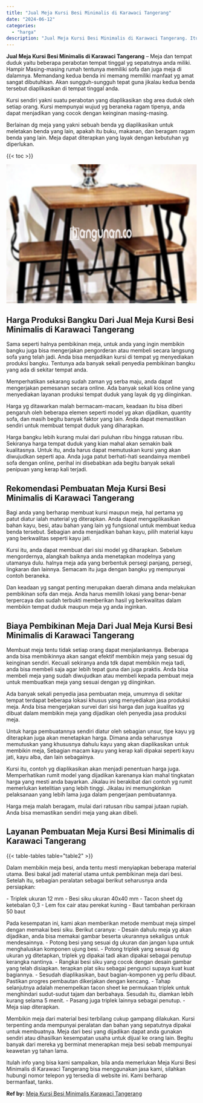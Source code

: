 ```yaml
---
title: "Jual Meja Kursi Besi Minimalis di Karawaci Tangerang"
date: "2024-06-12"
categories: 
  - "harga"
description: "Jual Meja Kursi Besi Minimalis di Karawaci Tangerang. Itulah info yang bisa kami sampaikan, bila anda memerlukan Meja Kursi Besi Minimalis di Karawaci Tanger..."
---
```


**Jual Meja Kursi Besi Minimalis di Karawaci Tangerang** – Meja dan tempat duduk yaitu beberapa perabotan tempat tinggal yg sepatutnya anda miliki. Hampir Masing-masing rumah tentunya memiliki sofa dan juga meja di dalamnya. Memandang kedua benda ini memang memiliki manfaat yg amat sangat dibutuhkan. Akan sungguh-sungguh tepat guna jikalau kedua benda tersebut diaplikasikan di tempat tinggal anda.

Kursi sendiri yakni suatu perabotan yang diaplikasikan sbg area duduk oleh setiap orang. Kursi mempunyai wujud yg beraneka ragam tipenya, anda dapat menjadikan yang cocok dengan keinginan masing-masing.

Berlainan dg meja yang yakni sebuah benda yg diaplikasikan untuk meletakan benda yang lain, apakah itu buku, makanan, dan beragam ragam benda yang lain. Meja dapat diterapkan yang layak dengan kebutuhan yg diperlukan.

{{< toc >}}

![Jual Meja Kursi Besi Minimalis di Karawaci Tangerang](/images/jual-meja-besi-murah07.png)

## Harga Produksi Bangku Dari Jual Meja Kursi Besi Minimalis di Karawaci Tangerang

Sama seperti halnya pembikinan meja, untuk anda yang ingin membikin bangku juga bisa mengerjakan pengorderan atau membeli secara langsung sofa yang telah jadi. Anda bisa menjadikan kursi di tempat yg menyediakan produksi bangku. Tentunya ada banyak sekali penyedia pembikinan bangku yang ada di sekitar tempat anda.

Memperhatikan sekarang sudah zaman yg serba maju, anda dapat mengerjakan pemesanan secara online. Ada banyak sekali kios online yang menyediakan layanan produksi tempat duduk yang layak dg yg diinginkan.

Harga yg ditawarkan malah bermacam-macam, keadaan itu bisa diberi pengaruh oleh beberapa elemen seperti model yg akan dijadikan, quantity sofa, dan masih begitu banyak faktor yang lain. Anda dapat memastikan sendiri untuk membuat tempat duduk yang diharapkan.

Harga bangku lebih kurang mulai dari puluhan ribu hingga ratusan ribu. Sekiranya harga tempat duduk yang kian mahal akan semakin baik kualitasnya. Untuk itu, anda harus dapat memutuskan kursi yang akan diwujudkan seperti apa. Anda juga patut berhati-hati seandainya membeli sofa dengan online, perihal ini disebabkan ada begitu banyak sekali penipuan yang kerap kali terjadi.

## Rekomendasi Pembuatan Meja Kursi Besi Minimalis di Karawaci Tangerang

Bagi anda yang berharap membuat kursi maupun meja, hal pertama yg patut diatur ialah material yg diterapkan. Anda dapat mengaplikasikan bahan kayu, besi, atau bahan yang lain yg fungsional untuk membuat kedua benda tersebut. Sebagian anda menjadikan bahan kayu, pilih material kayu yang berkwalitas seperti kayu jati.

Kursi itu, anda dapat membuat dari sisi model yg diharapkan. Sebelum mengordernya, alangkah baiknya anda menetapkan modelnya yang utamanya dulu. halnya meja ada yang berbentuk persegi panjang, persegi, lingkaran dan lainnya. Semacam itu juga dengan bangku yg mempunyai contoh beraneka.

Dan keadaan yg sangat penting merupakan daerah dimana anda melakukan pembikinan sofa dan meja. Anda harus memilih lokasi yang benar-benar terpercaya dan sudah terbukti memberikan hasil yg berkwalitas dalam membikin tempat duduk maupun meja yg anda inginkan.

## Biaya Pembikinan Meja Dari Jual Meja Kursi Besi Minimalis di Karawaci Tangerang

Membuat meja tentu tidak setiap orang dapat menjalankannya. Beberapa anda bisa membikinnya akan sangat efektif membikin meja yang sesuai dg keinginan sendiri. Kecuali sekiranya anda tdk dapat membikin meja tadi, anda bisa membeli saja agar lebih tepat guna dan juga praktis. Anda bisa membeli meja yang sudah diwujudkan atau membeli kepada pembuat meja untuk membuatkan meja yang sesuai dengan yg diinginkan.

Ada banyak sekali penyedia jasa pembuatan meja, umumnya di sekitar tempat terdapat beberapa lokasi khusus yang menyediakan jasa produksi meja. Anda bisa mengerjakan survei dari sisi harga dan juga kualitas yg dibuat dalam membikin meja yang dijadikan oleh penyedia jasa produksi meja.

Untuk harga pembuatannya sendiri diatur oleh sebagian unsur, tipe kayu yg diterapkan juga akan menetapkan harga. Dimana anda seharusnya memutuskan yang khususnya dahulu kayu yang akan diaplikasikan untuk membikin meja, Sebagian macam kayu yang kerap kali dipakai seperti kayu jati, kayu alba, dan lain sebagainya.

Kursi itu, contoh yg diaplikasikan akan menjadi penentuan harga juga. Memperhatikan rumit model yang dijadikan karenanya kian mahal tingkatan harga yang mesti anda bayarkan. Jikalau ini berakibat dari contoh yg rumit memerlukan ketelitian yang lebih tinggi. Jikalau ini memungkinkan pelaksanaan yang lebih lama juga dalam pengerjaan pembuatannya.

Harga meja malah beragam, mulai dari ratusan ribu sampai jutaan rupiah. Anda bisa memastikan sendiri meja yang akan dibeli.

## Layanan Pembuatan Meja Kursi Besi Minimalis di Karawaci Tangerang

{{< table-tables table="table2" >}}

Dalam membikin meja besi, anda tentu mesti menyiapkan beberapa material utama. Besi bakal jadi material utama untuk pembikinan meja dari besi. Setelah itu, sebagian peralatan sebagai berikut seharusnya anda persiapkan:

\- Triplek ukuran 12 mm - Besi siku ukuran 40x40 mm - Tacon sheet dg ketebalan 0,3 - Lem fox cair atau perekat kuning - Baut tambahan perkiraan 50 baut

Pada kesempatan ini, kami akan memberikan metode membuat meja simpel dengan memakai besi siku. Berikut caranya: - Desain dahulu meja yg akan dijadikan, anda bisa memakai gambar beserta ukurannya sekaligus untuk mendesainnya. - Potong besi yang sesuai dg ukuran dan jangan lupa untuk menghaluskan komponen ujung besi. - Potong triplek yang sesuai dg ukuran yg ditetapkan, triplek yg dipakai tadi akan dipakai sebagai penutup kerangka nantinya. - Rangkai besi siku yang cocok dengan desain gambar yang telah disiapkan. terapkan plat siku sebagai pengunci supaya kuat kuat bagiannya. - Sesudah diaplikasikan, baut bagian-komponen yg perlu dibaut. Pastikan progres pembautan dikerjakan dengan kencang. - Tahap selanjutnya adalah menempelkan tacon sheet ke permukaan triplek untuk menghindari sudut-sudut tajam dan berbahaya. Sesudah itu, diamkan lebih kurang selama 5 menit. - Pasang juga triplek lainnya sebagai penutup. - Meja siap diterapkan.

Membikin meja dari material besi terbilang cukup gampang dilakukan. Kursi terpenting anda mempunyai peralatan dan bahan yang sepatutnya dipakai untuk membuatnya. Meja dari besi yang dijadikan dapat anda gunakan sendiri atau dihasilkan kesempatan usaha untuk dijual ke orang lain. Begitu banyak dari mereka yg berminat menerapkan meja besi sebab mempunyai keawetan yg tahan lama.

Itulah info yang bisa kami sampaikan, bila anda memerlukan Meja Kursi Besi Minimalis di Karawaci Tangerang bisa menggunakan jasa kami, silahkan hubungi nomor telepon yg tersedia di website ini. Kami berharap bermanfaat, tanks.

**Ref by:** [Meja Kursi Besi Minimalis Karawaci Tangerang](https://id.wikipedia.org/wiki/Meja)
